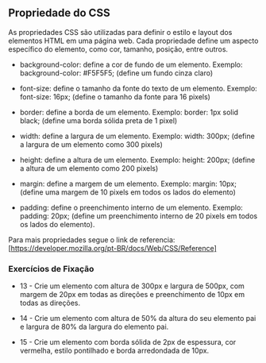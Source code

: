 ## Propriedade do CSS

As propriedades CSS são utilizadas para definir o estilo e layout dos elementos HTML em uma página web. Cada propriedade define um aspecto específico do elemento, como cor, tamanho, posição, entre outros.

- background-color: define a cor de fundo de um elemento. Exemplo: background-color: #F5F5F5; (define um fundo cinza claro)

- font-size: define o tamanho da fonte do texto de um elemento. Exemplo: font-size: 16px; (define o tamanho da fonte para 16 pixels)

- border: define a borda de um elemento. Exemplo: border: 1px solid black; (define uma borda sólida preta de 1 pixel)

- width: define a largura de um elemento. Exemplo: width: 300px; (define a largura de um elemento como 300 pixels)

- height: define a altura de um elemento. Exemplo: height: 200px; (define a altura de um elemento como 200 pixels)

- margin: define a margem de um elemento. Exemplo: margin: 10px; (define uma margem de 10 pixels em todos os lados do elemento)

- padding: define o preenchimento interno de um elemento. Exemplo: padding: 20px; (define um preenchimento interno de 20 pixels em todos os lados do elemento).

Para mais propriedades segue o link de referencia:
[https://developer.mozilla.org/pt-BR/docs/Web/CSS/Reference]

### Exercícios de Fixação

- 13 - Crie um elemento com altura de 300px e largura de 500px, com margem de 20px em todas as direções e preenchimento de 10px em todas as direções.

- 14 - Crie um elemento com altura de 50% da altura do seu elemento pai e largura de 80% da largura do elemento pai.

- 15 - Crie um elemento com borda sólida de 2px de espessura, cor vermelha, estilo pontilhado e borda arredondada de 10px.
